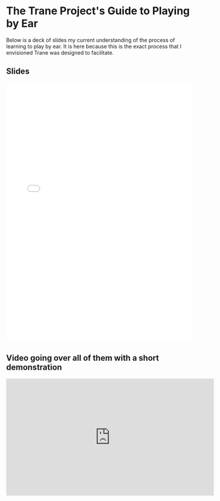 # The Trane Project's Guide to Playing by Ear

Below is a deck of slides my current understanding of the process of learning to play by ear. It is
here because this is the exact process that I envisioned Trane was designed to facilitate.

## Slides

<embed src="../../../assets/decks/transcription.pdf" type="application/pdf" width="100%"
height="700px" />

## Video going over all of them with a short demonstration

<iframe width="560" height="315" src="https://www.youtube.com/embed/3ZTUBvYjWnw" frameborder="0" allow="accelerometer; autoplay; encrypted-media; gyroscope; picture-in-picture" allowfullscreen></iframe>
